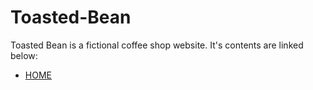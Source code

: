 # Toasted-Bean

Toasted Bean is a fictional coffee shop website. It's contents are linked below:

* [HOME](Toasted-Bean/TheToastedBean/build/about-us.html)
